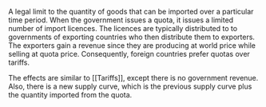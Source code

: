 A legal limit to the quantity of goods that can be imported over a particular time period. When the government issues a quota, it issues a limited number of import licences. The licences are typically distributed to to governments of exporting countries who then distribute them to exporters. The exporters gain a revenue since they are producing at world price while selling at quota price. Consequently, foreign countries prefer quotas over tariffs.

The effects are similar to [[Tariffs]], except there is no government revenue. Also, there is a new supply curve, which is the previous supply curve plus the quantity imported from the quota.